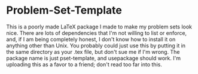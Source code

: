# Problem-Set-Template
This is a poorly made LaTeX package I made to make my problem sets look nice. There are lots of dependencies that I'm not willing to list or enforce, and, if I am being completely honest, I don't know how to install it on anything other than Unix. You probably could just use this by putting it in the same directory as your .tex file, but don't sue me if I'm wrong. The package name is just pset-template, and usepackage should work. I'm uploading this as a favor to a friend; don't read too far into this.
